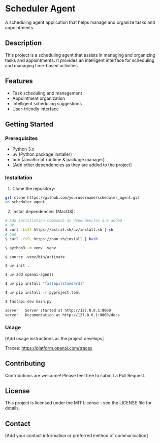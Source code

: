 # Scheduler Agent

A scheduling agent application that helps manage and organize tasks and appointments.

## Description

This project is a scheduling agent that assists in managing and organizing tasks and appointments. It provides an intelligent interface for scheduling and managing time-based activities.

## Features

- Task scheduling and management
- Appointment organization
- Intelligent scheduling suggestions
- User-friendly interface

## Getting Started

### Prerequisites

- Python 3.x
- uv (Python package installer)
- bun (JavaScript runtime & package manager)
- [Add other dependencies as they are added to the project]

### Installation

1. Clone the repository:

```bash
git clone https://github.com/yourusername/scheduler_agent.git
cd scheduler_agent
```

2. Install dependencies (MacOS):

```bash
# Add installation commands as dependencies are added
# UV
$ curl -LsSf https://astral.sh/uv/install.sh | sh
# bun
$ curl -fsSL https://bun.sh/install | bash

$ python3 -m venv .venv

$ source .venv/bin/activate

$ uv init .

$ uv add openai-agents

$ uv pip install "fastapi[standard]"

$ uv pip install -r pyproject.toml

$ fastapi dev main.py

server   Server started at http://127.0.0.1:8000
server   Documentation at http://127.0.0.1:8000/docs
```

### Usage

[Add usage instructions as the project develops]

Traces: https://platform.openai.com/traces

## Contributing

Contributions are welcome! Please feel free to submit a Pull Request.

## License

This project is licensed under the MIT License - see the LICENSE file for details.

## Contact

[Add your contact information or preferred method of communication]
